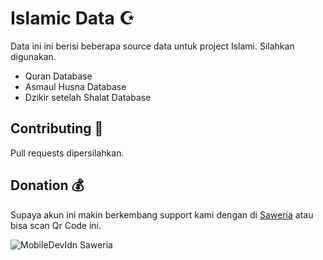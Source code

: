 # Islamic Data ☪️

Data ini ini berisi beberapa source data untuk project Islami. Silahkan digunakan.

- Quran Database
- Asmaul Husna Database
- Dzikir setelah Shalat Database 

## Contributing 🤝
Pull requests dipersilahkan.

## Donation 💰
Supaya akun ini makin berkembang support kami dengan di [Saweria](saweria.co/mobiledevidn) atau bisa scan Qr Code ini. 

![MobileDevIdn Saweria](https://i.ibb.co/jgsPCQs/Saweria-Mobile-Dev-Idn.png)
